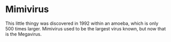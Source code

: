 # Mimivirus

This little thingy was discovered in 1992 within an amoeba, which is only 500
times larger. Mimivirus used to be the largest virus known, but now that is the
Megavirus.
